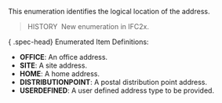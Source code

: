 ﻿This enumeration identifies the logical location of the address.

> HISTORY&nbsp; New enumeration in IFC2x.

{ .spec-head}
Enumerated Item Definitions:

* **OFFICE**: An office address.
* **SITE**: A site address.
* **HOME**: A home address.
* **DISTRIBUTIONPOINT**: A postal distribution point address.
* **USERDEFINED**: A user defined address type to be provided.
